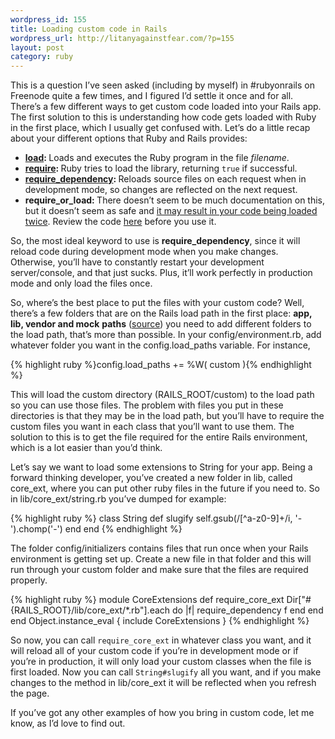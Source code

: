 ```yaml
--- 
wordpress_id: 155
title: Loading custom code in Rails
wordpress_url: http://litanyagainstfear.com/?p=155
layout: post
category: ruby
---
```


This is a question I’ve seen asked (including by myself) in
\#rubyonrails on Freenode quite a few times, and I figured I’d settle it
once and for all. There’s a few different ways to get custom code loaded
into your Rails app. The first solution to this is understanding how
code gets loaded with Ruby in the first place, which I usually get
confused with. Let’s do a little recap about your different options that
Ruby and Rails provides:

-   <strong><a href="http://www.ruby-doc.org/core/classes/Kernel.html#M005966">load</a>:
    </strong>Loads and executes the Ruby program in the file
    <em>filename</em>.
-   <strong><a href="http://www.ruby-doc.org/core/classes/Kernel.html#M005967">require</a>:
    </strong>Ruby tries to load the library<em></em>, returning `true`
    if successful.
-   <strong><a href="http://wiki.rubyonrails.org/rails/pages/RequireDependency">require_dependency</a>:
    </strong>Reloads source files on each request when in development
    mode, so changes are reflected on the next request.
-   <strong>require_or_load: </strong>There doesn’t seem to be much
    documentation on this, but it doesn’t seem as safe and
    <a href="http://github.com/rails/rails/tree/master/activesupport/CHANGELOG#L1123">it
    may result in your code being loaded twice</a>. Review the code
    <a href="http://github.com/rails/rails/tree/master/activesupport/lib/active_support/dependencies.rb#L228-264">here</a>
    before you use it.

So, the most ideal keyword to use is
<strong>require_dependency</strong>, since it will reload code during
development mode when you make changes. Otherwise, you’ll have to
constantly restart your development server/console, and that just sucks.
Plus, it’ll work perfectly in production mode and only load the files
once.

So, where’s the best place to put the files with your custom code? Well,
there’s a few folders that are on the Rails load path in the first
place: <strong>app, lib, vendor and mock</strong> <strong>paths</strong>
(<a href="http://github.com/rails/rails/tree/master/railties/lib/initializer.rb#L607-609">source</a>)
you need to add different folders to the load path, that’s more than
possible. In your config/environment.rb, add whatever folder you want in
the config.load_paths variable. For instance,

{% highlight ruby %}config.load_paths += %W( custom ){% endhighlight %}

This will load the custom directory (RAILS_ROOT/custom) to the load path
so you can use those files. The problem with files you put in these
directories is that they may be in the load path, but you’ll have to
require the custom files you want in each class that you’ll want to use
them. The solution to this is to get the file required for the entire
Rails environment, which is a lot easier than you’d think.

Let’s say we want to load some extensions to String for your app. Being
a forward thinking developer, you’ve created a new folder in lib, called
core_ext, where you can put other ruby files in the future if you need
to. So in lib/core_ext/string.rb you’ve dumped for example:

{% highlight ruby %}
class String
  def slugify
    self.gsub(/[^a-z0-9]+/i, '-').chomp('-')
  end
end
{% endhighlight %}

The folder config/initializers contains files that run once when your
Rails environment is getting set up. Create a new file in that folder
and this will run through your custom folder and make sure that the
files are required properly.

{% highlight ruby %}
module CoreExtensions
  def require_core_ext
    Dir["#{RAILS_ROOT}/lib/core_ext/*.rb"].each do |f|
      require_dependency f
    end
  end
end
Object.instance_eval { include CoreExtensions }
{% endhighlight %}

So now, you can call <code>require_core_ext</code> in whatever class you
want, and it will reload all of your custom code if you’re in
development mode or if you’re in production, it will only load your
custom classes when the file is first loaded. Now you can call
<code>String\#slugify</code> all you want, and if you make changes to
the method in lib/core_ext it will be reflected when you refresh the
page.

If you’ve got any other examples of how you bring in custom code, let me
know, as I’d love to find out.
